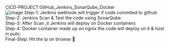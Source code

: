 CICD-PROJECT:GitHub_Jenkins_SonarQube_Docker<br>
![image](https://github.com/SivaranjanAsokan/Project-GitHub-jen-sq-doc-host/assets/163242501/fd0f6f31-0430-49ac-9c65-b150f006bb54)
Step-1: Jenkins webhook will trigger if code commited to github <br>
Step-2: Jenkins Scan & Test the code using SonarQube <br>
Step-3: After Scan ,it Jenkins will deploy on Docker containers <br>
Step-4: Docker container made up on ngnix the code will deploy on it & host in pulic.<br>
Final-Step: Hit the ip on browse 🥳<br>